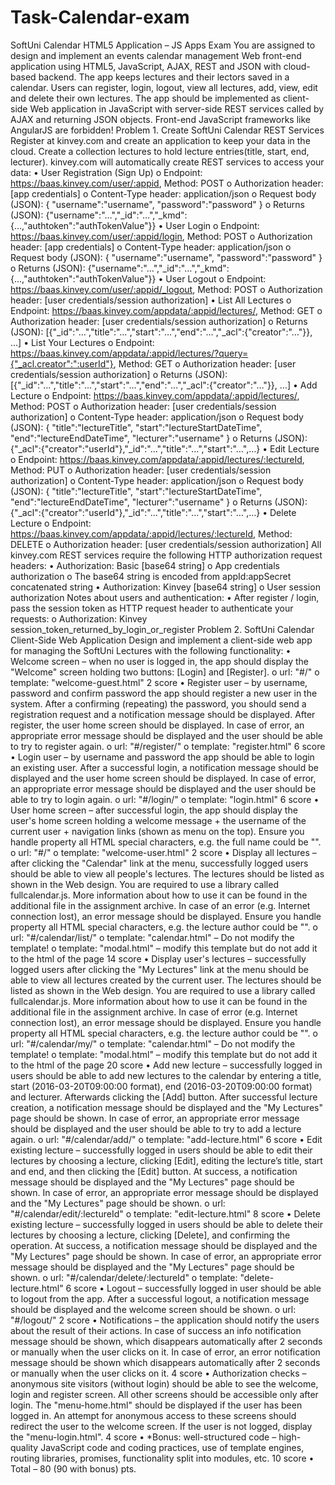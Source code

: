 # Task-Calendar-exam 
SoftUni Calendar HTML5 Application – JS Apps Exam You are assigned to design and implement an events calendar management Web front-end application using HTML5, JavaScript, AJAX, REST and JSON with cloud-based backend. The app keeps lectures and their lectors saved in a calendar. Users can register, login, logout, view all lectures, add, view, edit and delete their own lectures. The app should be implemented as client-side Web application in JavaScript with server-side REST services called by AJAX and returning JSON objects. Front-end JavaScript frameworks like AngularJS are forbidden! Problem 1. Create SoftUni Calendar REST Services Register at kinvey.com and create an application to keep your data in the cloud. Create a collection lectures to hold lecture entries(title, start, end, lecturer). kinvey.com will automatically create REST services to access your data: 
• User Registration (Sign Up) o Endpoint: https://baas.kinvey.com/user/:appid, Method: POST o Authorization header: [app credentials] o Content-Type header: application/json o Request body (JSON): { "username":"username", "password":"password" } o Returns (JSON): {"username":"…","_id":"…","_kmd":{…,"authtoken":"authTokenValue"}} 
• User Login o Endpoint: https://baas.kinvey.com/user/:appid/login, Method: POST o Authorization header: [app credentials] o Content-Type header: application/json o Request body (JSON): { "username":"username", "password":"password" } o Returns (JSON): {"username":"…","_id":"…","_kmd":{…,"authtoken":"authTokenValue"}} 
• User Logout o Endpoint: https://baas.kinvey.com/user/:appid/_logout, Method: POST o Authorization header: [user credentials/session authorization] 
• List All Lectures o Endpoint: https://baas.kinvey.com/appdata/:appid/lectures/, Method: GET o Authorization header: [user credentials/session authorization] o Returns (JSON): [{"_id":"…","title":"…","start":"…","end":"…","_acl":{"creator":"…"}}, …]
• List Your Lectures o Endpoint: https://baas.kinvey.com/appdata/:appid/lectures/?query={"_acl.creator":":userId"}, Method: GET o Authorization header: [user credentials/session authorization] o Returns (JSON): [{"_id":"…","title":"…","start":"…","end":"…","_acl":{"creator":"…"}}, …]
• Add Lecture o Endpoint: https://baas.kinvey.com/appdata/:appid/lectures/, Method: POST o Authorization header: [user credentials/session authorization] o Content-Type header: application/json o Request body (JSON): { "title":"lectureTitle", "start":"lectureStartDateTime", "end":"lectureEndDateTime", "lecturer":"username" } o Returns (JSON): {"_acl":{"creator":"userId"},"_id":"…","title":"…","start":"…",…} 
• Edit Lecture o Endpoint: https://baas.kinvey.com/appdata/:appid/lectures/:lectureId, Method: PUT o Authorization header: [user credentials/session authorization] o Content-Type header: application/json o Request body (JSON): { "title":"lectureTitle", "start":"lectureStartDateTime", "end":"lectureEndDateTime", "lecturer":"username" } o Returns (JSON): {"_acl":{"creator":"userId"},"_id":"…","title":"…","start":"…",…} 
• Delete Lecture o Endpoint: https://baas.kinvey.com/appdata/:appid/lectures/:lectureId, Method: DELETE o Authorization header: [user credentials/session authorization] All kinvey.com REST services require the following HTTP authorization request headers: 
• Authorization: Basic [base64 string] o App credentials authorization o The base64 string is encoded from appId:appSecret concatenated string • Authorization: Kinvey [base64 string] o User session authorization Notes about users and authentication: 
• After register / login, pass the session token as HTTP request header to authenticate your requests: o Authorization: Kinvey session_token_returned_by_login_or_register Problem 2. SoftUni Calendar Client-Side Web Application Design and implement a client-side web app for managing the SoftUni Lectures with the following functionality: 
• Welcome screen – when no user is logged in, the app should display the "Welcome" screen holding two buttons: [Login] and [Register]. o url: "#/" o template: "welcome-guest.html" 2 score 
• Register user – by username, password and confirm password the app should register a new user in the system. After a confirming (repeating) the password, you should send a registration request and a notification message should be displayed. After register, the user home screen should be displayed. In case of error, an appropriate error message should be displayed and the user should be able to try to register again. o url: "#/register/" o template: "register.html" 6 score 
• Login user – by username and password the app should be able to login an existing user. After a successful login, a notification message should be displayed and the user home screen should be displayed. In case of error, an appropriate error message should be displayed and the user should be able to try to login again. o url: "#/login/" o template: "login.html" 6 score 
• User home screen – after successful login, the app should display the user's home screen holding a welcome message + the username of the current user + navigation links (shown as menu on the top). Ensure you handle property all HTML special characters, e.g. the full name could be "". o url: "#/" o template: "welcome-user.html" 2 score • Display all lectures – after clicking the "Calendar" link at the menu, successfully logged users should be able to view all people's lectures. The lectures should be listed as shown in the Web design. You are required to use a library called fullcalendar.js. More information about how to use it can be found in the additional file in the assignment archive. In case of an error (e.g. Internet connection lost), an error message should be displayed. Ensure you handle property all HTML special characters, e.g. the lecture author could be "". o url: "#/calendar/list/" o template: "calendar.html" – Do not modify the template! o template: "modal.html" – modify this template but do not add it to the html of the page 14 score
• Display user's lectures – successfully logged users after clicking the "My Lectures" link at the menu should be able to view all lectures created by the current user. The lectures should be listed as shown in the Web design. You are required to use a library called fullcalendar.js. More information about how to use it can be found in the additional file in the assignment archive. In case of error (e.g. Internet connection lost), an error message should be displayed. Ensure you handle property all HTML special characters, e.g. the lecture author could be "". o url: "#/calendar/my/" o template: "calendar.html" – Do not modify the template! o template: "modal.html" – modify this template but do not add it to the html of the page 20 score 
• Add new lecture – successfully logged in users should be able to add new lectures to the calendar by entering a title, start (2016-03-20T09:00:00 format), end (2016-03-20T09:00:00 format) and lecturer. Afterwards clicking the [Add] button. After successful lecture creation, a notification message should be displayed and the "My Lectures" page should be shown. In case of error, an appropriate error message should be displayed and the user should be able to try to add a lecture again. o url: "#/calendar/add/" o template: "add-lecture.html" 6 score • Edit existing lecture – successfully logged in users should be able to edit their lectures by choosing a lecture, clicking [Edit], editing the lecture’s title, start and end, and then clicking the [Edit] button. At success, a notification message should be displayed and the "My Lectures" page should be shown. In case of error, an appropriate error message should be displayed and the "My Lectures" page should be shown. o url: "#/calendar/edit/:lectureId" o template: "edit-lecture.html" 8 score 
• Delete existing lecture – successfully logged in users should be able to delete their lectures by choosing a lecture, clicking [Delete], and confirming the operation. At success, a notification message should be displayed and the "My Lectures" page should be shown. In case of error, an appropriate error message should be displayed and the "My Lectures" page should be shown. o url: "#/calendar/delete/:lectureId" o template: "delete-lecture.html" 6 score 
• Logout – successfully logged in user should be able to logout from the app. After a successful logout, a notification message should be displayed and the welcome screen should be shown. o url: "#/logout/" 2 score
• Notifications – the application should notify the users about the result of their actions. In case of success an info notification message should be shown, which disappears automatically after 2 seconds or manually when the user clicks on it. In case of error, an error notification message should be shown which disappears automatically after 2 seconds or manually when the user clicks on it. 4 score 
• Authorization checks – anonymous site visitors (without login) should be able to see the welcome, login and register screen. All other screens should be accessible only after login. The "menu-home.html" should be displayed if the user has been logged in. An attempt for anonymous access to these screens should redirect the user to the welcome screen. If the user is not logged, display the "menu-login.html". 4 score 
• *Bonus: well-structured code – high-quality JavaScript code and coding practices, use of template engines, routing libraries, promises, functionality split into modules, etc. 10 score
• Total – 80 (90 with bonus) pts.



